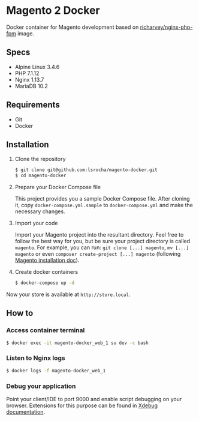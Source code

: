 # Magento 2 Docker

Docker container for Magento development based on [richarvey/nginx-php-fpm](https://hub.docker.com/r/richarvey/nginx-php-fpm/) image.

## Specs
- Alpine Linux 3.4.6
- PHP 7.1.12
- Nginx 1.13.7
- MariaDB 10.2

## Requirements
- Git
- Docker

## Installation

1. Clone the repository

    ```sh
    $ git clone git@github.com:lsrocha/magento-docker.git
    $ cd magento-docker
    ```

2. Prepare your Docker Compose file

    This project provides you a sample Docker Compose file. After cloning it, copy `docker-compose.yml.sample` to `docker-compose.yml` and make the necessary changes.

3. Import your code

    Import your Magento project into the resultant directory. Feel free to follow the best way for you, but be sure your project directory is called `magento`. For example, you can run: `git clone [...] magento`, `mv [...] magento` or even `composer create-project [...] magento` (following [Magento installation doc](https://devdocs.magento.com/guides/v2.2/install-gde/composer.html)).

4. Create docker containers

    ```sh
    $ docker-compose up -d
    ```

Now your store is available at `http://store.local`.

## How to

### Access container terminal

```sh
$ docker exec -it magento-docker_web_1 su dev -c bash
```

### Listen to Nginx logs

```sh
$ docker logs -f magento-docker_web_1
```

### Debug your application

Point your client/IDE to port 9000 and enable script debugging on your browser. Extensions for this purpose can be found in [Xdebug documentation](https://xdebug.org/docs/remote). 
